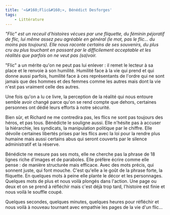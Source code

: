 ```yaml
---
title: '«&#160;Flic&#160;», Bénédict Desforges'
tags:
    - Littérature
---
```


_"Flic" est un receuil d'histoires vécues par une fliquette, du féminin
péjoratif de flic, lui même assez peu agréable en général (le mot, pas le flic…
du moins pas toujours). Elle nous raconte certains de ses souvenirs, du plus cru
au plus touchant en passant par le difficilement acceptable et les réalités que
parfois on ne veut pas (sa)voir._

<!-- more -->"Flic" a un mérite qu'on ne peut pas lui enlever&nbsp;: il remet le lecteur à sa place et le renvoie à son humilité. Humilité face à la vie qui prend et qui donne aussi parfois, humilité face à ces représentants de l'ordre qui ne sont jamais que des hommes et des femmes comme les autres mais dont la vie n'est pas vraiment celle des autres.

Une fois qu'on a lu ce livre, la perception de la réalité qui nous entoure
semble avoir changé parce qu'on se rend compte que dehors, certaines personnes
ont dédié leurs efforts à notre sécurité.

Bien sûr, et Richard ne me contredira pas, les flics ne sont pas toujours des
héros, et pas tous. Bénédicte le souligne aussi. Elle n'hésite pas à accuser la
hiérarchie, les syndicats, la manipulation politique par le chiffre. Elle
dévoile certaines libertés prises par les flics avec la loi pour la rendre plus
humaine mais aussi certains abus qui seront couverts par le silence
administratif et la réserve.

Bénédicte ne mesure pas ses mots, elle ne cherche pas la phrase de 18 lignes
riche d'images et de paraboles. Elle préfère écrire comme elle pense&nbsp;: de
manière structurée mais efficace. Avec des mots précis, qui sonnent juste, qui
font mouche. C'est qu'elle a le goût de la phrase forte, la fliquette. En
quelques mots à peine elle plante le décor et les personnages. Quelques mots de
plus et nous voilà plongés dans l'action. Une page ou deux et on se prend à
réfléchir mais c'est déjà trop tard, l'histoire est finie et nous voilà le
souffle coupé.

Quelques secondes, quelques minutes, quelques heures pour réfléchir et nous
voilà à nouveau tournant avec empathie les pages de la vie d'un flic…

